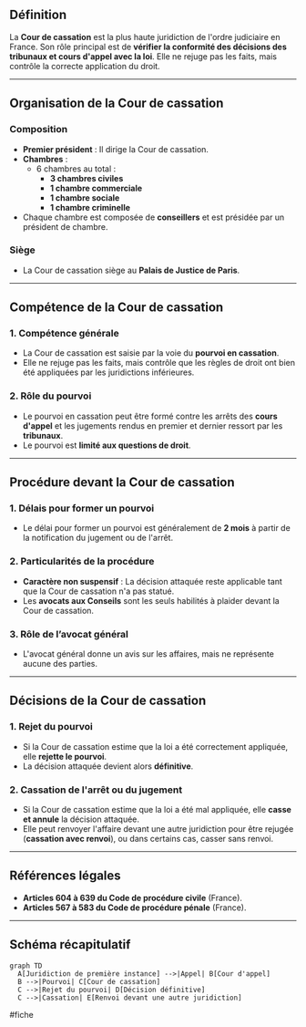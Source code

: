 ## Définition
La **Cour de cassation** est la plus haute juridiction de l'ordre judiciaire en France. Son rôle principal est de **vérifier la conformité des décisions des tribunaux et cours d'appel avec la loi**. Elle ne rejuge pas les faits, mais contrôle la correcte application du droit.

---

## Organisation de la Cour de cassation

### Composition
- **Premier président** : Il dirige la Cour de cassation.
- **Chambres** :
  - 6 chambres au total :
    - **3 chambres civiles**
    - **1 chambre commerciale**
    - **1 chambre sociale**
    - **1 chambre criminelle**
- Chaque chambre est composée de **conseillers** et est présidée par un président de chambre.

### Siège
- La Cour de cassation siège au **Palais de Justice de Paris**.

---

## Compétence de la Cour de cassation

### 1. **Compétence générale**
- La Cour de cassation est saisie par la voie du **pourvoi en cassation**.
- Elle ne rejuge pas les faits, mais contrôle que les règles de droit ont bien été appliquées par les juridictions inférieures.

### 2. **Rôle du pourvoi**
- Le pourvoi en cassation peut être formé contre les arrêts des **cours d'appel** et les jugements rendus en premier et dernier ressort par les **tribunaux**.
- Le pourvoi est **limité aux questions de droit**.

---

## Procédure devant la Cour de cassation

### 1. **Délais pour former un pourvoi**
- Le délai pour former un pourvoi est généralement de **2 mois** à partir de la notification du jugement ou de l'arrêt.

### 2. **Particularités de la procédure**
- **Caractère non suspensif** : La décision attaquée reste applicable tant que la Cour de cassation n'a pas statué.
- Les **avocats aux Conseils** sont les seuls habilités à plaider devant la Cour de cassation.

### 3. **Rôle de l’avocat général**
- L'avocat général donne un avis sur les affaires, mais ne représente aucune des parties.

---

## Décisions de la Cour de cassation

### 1. **Rejet du pourvoi**
- Si la Cour de cassation estime que la loi a été correctement appliquée, elle **rejette le pourvoi**.
- La décision attaquée devient alors **définitive**.

### 2. **Cassation de l'arrêt ou du jugement**
- Si la Cour de cassation estime que la loi a été mal appliquée, elle **casse et annule** la décision attaquée.
- Elle peut renvoyer l'affaire devant une autre juridiction pour être rejugée (**cassation avec renvoi**), ou dans certains cas, casser sans renvoi.

---

## Références légales

- **Articles 604 à 639 du Code de procédure civile** (France).
- **Articles 567 à 583 du Code de procédure pénale** (France).
  
---

## Schéma récapitulatif

```mermaid
graph TD
  A[Juridiction de première instance] -->|Appel| B[Cour d'appel]
  B -->|Pourvoi| C[Cour de cassation]
  C -->|Rejet du pourvoi| D[Décision définitive]
  C -->|Cassation| E[Renvoi devant une autre juridiction]
```
#fiche 